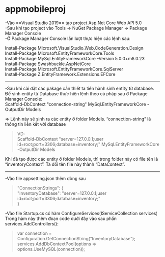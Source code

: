 # appmobileproj
-Vào ==Visual Studio 2019== tạo project Asp.Net Core Web API 5.0  
-Sau khi tạo project vào Tools -> NuGet Package Manager -> Package Manager Console  
-Ở Package Manager Console lần lượt thực hiện các lệnh sau:  

Install-Package Microsoft.VisualStudio.Web.CodeGeneration.Design   
Install-Package Microsoft.EntityFrameworkCore.Tools  
Install-Package MySql.EntityFrameworkCore -Version 5.0.0+m8.0.23  
Install-Package Swashbuckle.AspNetCore   
Install-Package Microsoft.EntityFrameworkCore.SqlServer  
Install-Package Z.EntityFramework.Extensions.EFCore  

***
-Sau khi cài đặt các pakage cần thiết ta tiến hành sinh entity từ database. Để sinh entity từ Database thực hiện lệnh theo cú pháp sau ở Package Manager Console:  
Scaffold-DbContext "connection-string" MySql.EntityFrameworkCore -OutputDir Models

=> Lệnh này sẽ sinh ra các entity ở folder Models. “connection-string” là thông tin liên kết với database  
	
>VD:  
>Scaffold-DbContext "server=127.0.0.1;user id=root;port=3306;database=inventory;" MySql.EntityFrameworkCore -OutputDir Models   

Khi đã tạo được các entity ở folder Models, thì trong folder này có file tên là “inventoryContext”. Ta đổi tên file này thành “DataContext”.  
***
-Vào file appsetting.json thêm dòng sau  

  >"ConnectionStrings": {  
  > "InventoryDatabase": "server=127.0.0.1;user id=root;port=3306;database=inventory;"  
  >}  

-Vào file Startup.cs có hàm ConfigureServices(IServiceCollection services)  
Trong hàm này thêm đoạn code dưới đây vào sau phần services.AddControllers():  

>var connection = Configuration.GetConnectionString("InventoryDatabase");  
>services.AddDbContextPool<DataContext>(options => options.UseMySQL(connection));   

